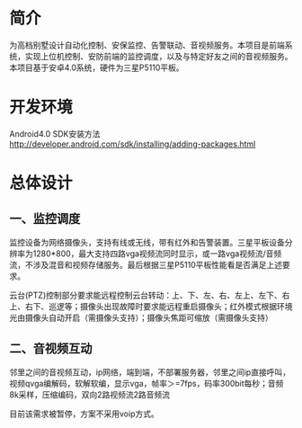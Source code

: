 # 简介 #

为高档别墅设计自动化控制、安保监控、告警联动、音视频服务。本项目是前端系统，实现上位机控制、安防前端的监控调度，以及与特定好友之间的音视频服务。本项目基于安卓4.0系统，硬件为三星P5110平板。

# 开发环境 #

Android4.0
SDK安装方法
http://developer.android.com/sdk/installing/adding-packages.html

# 总体设计 #

## 一、监控调度 ##

监控设备为网络摄像头，支持有线或无线，带有红外和告警装置。三星平板设备分辨率为1280\*800，最大支持四路vga视频流同时显示，或一路vga视频流/音频流，不涉及混音和视频存储服务。最后根据三星P5110平板性能看是否满足上述要求。

云台(PTZ)控制部分要求能远程控制云台转动：上、下、左、右、左上、左下、右上、右下、巡逻等；摄像头出现故障时要求能远程重启摄像头；红外模式根据环境光由摄像头自动开启（需摄像头支持）；摄像头焦距可缩放（需摄像头支持）

## 二、音视频互动 ##

邻里之间的音视频互动，ip网络，端到端，不部署服务器，邻里之间ip直接呼叫，视频qvga编解码，软解软编，显示vga，帧率＞=7fps，码率300bit每秒；音频8k采样，压缩编码，双向2路视频流2路音频流

目前该需求被暂停，方案不采用voip方式。